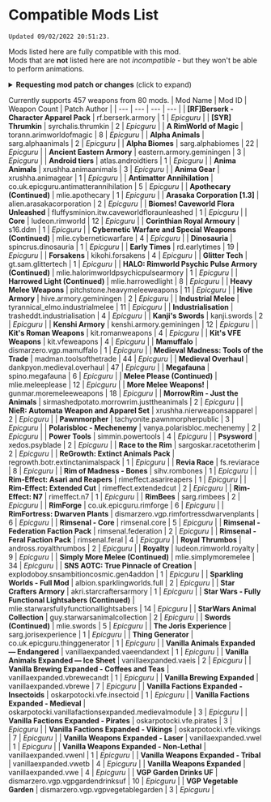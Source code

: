 # Compatible Mods List
`Updated 09/02/2022 20:51:23.`  

Mods listed here are fully compatible with this mod.  
Mods that are **not** listed here are not *incompatible* - but they won't be able to perform animations.  

<details>
<summary><b>Requesting mod patch or changes</b> (click to expand)</summary>

## Requesting new patch
Open an issue here on Github or leave a comment on the Steam Workshop page.  
Please be polite and understanding - I only have so much time and motivation to make patches.

## Requesting changes
Have you spotted a weapon that can perform some animations that it shouldn't?  
Maybe a weapon that is too large or small?  
Open an issue or leave a comment on the Workshop page - or even better, submit a Pull Request!
</details>

Currently supports 457 weapons from 80 mods.
  | Mod Name | Mod ID | Weapon Count | Patch Author |
| --- | --- | --- | --- |
| **[RF]Berserk - Character Apparel Pack** | rf.berserk.armory | 1 | *Epicguru* |
| **[SYR] Thrumkin** | syrchalis.thrumkin | 2 | *Epicguru* |
| **A RimWorld of Magic** | torann.arimworldofmagic | 8 | *Epicguru* |
| **Alpha Animals** | sarg.alphaanimals | 2 | *Epicguru* |
| **Alpha Biomes** | sarg.alphabiomes | 22 | *Epicguru* |
| **Ancient Eastern Armory** | eastern.armory.geminingen | 3 | *Epicguru* |
| **Android tiers** | atlas.androidtiers | 1 | *Epicguru* |
| **Anima Animals** | xrushha.animaanimals | 3 | *Epicguru* |
| **Anima Gear** | xrushha.animagear | 1 | *Epicguru* |
| **Antimatter Annihilation** | co.uk.epicguru.antimatterannihilation | 5 | *Epicguru* |
| **Apothecary (Continued)** | mlie.apothecary | 1 | *Epicguru* |
| **Arasaka Corporation [1.3]** | alien.arasakacorporation | 2 | *Epicguru* |
| **Biomes! Caveworld Flora Unleashed** | fluffysminion.itw.caveworldfloraunleashed | 1 | *Epicguru* |
| **Core** | ludeon.rimworld | 12 | *Epicguru* |
| **Corinthian Royal Armoury** | s16.ddm | 1 | *Epicguru* |
| **Cybernetic Warfare and Special Weapons (Continued)** | mlie.cyberneticwarfare | 4 | *Epicguru* |
| **Dinosauria** | spincrus.dinosauria | 1 | *Epicguru* |
| **Early Times** | rd.earlytimes | 19 | *Epicguru* |
| **Forsakens** | kikohi.forsakens | 4 | *Epicguru* |
| **Glitter Tech** | gt.sam.glittertech | 1 | *Epicguru* |
| **HALO: Rimworld Psychic Pulse Armory (Continued)** | mlie.halorimworldpsychicpulsearmory | 1 | *Epicguru* |
| **Harrowed Light (Continued)** | mlie.harrowedlight | 8 | *Epicguru* |
| **Heavy Melee Weapons** | pitchstone.heavymeleeweapons | 11 | *Epicguru* |
| **Hive Armory** | hive.armory.geminingen | 2 | *Epicguru* |
| **Industrial Melee** | tyrannical_elmo.industrialmelee | 11 | *Epicguru* |
| **Industrialisation** | trasheddt.industrialisation | 4 | *Epicguru* |
| **Kanji's Swords** | kanji.swords | 2 | *Epicguru* |
| **Kenshi Armory** | kenshi.armory.geminingen | 12 | *Epicguru* |
| **Kit's Roman Weapons** | kit.romanweapons | 4 | *Epicguru* |
| **Kit's VFE Weapons** | kit.vfeweapons | 4 | *Epicguru* |
| **Mamuffalo** | dismarzero.vgp.mamuffalo | 1 | *Epicguru* |
| **Medieval Madness: Tools of the Trade** | madman.toolsofthetrade | 44 | *Epicguru* |
| **Medieval Overhaul** | dankpyon.medieval.overhaul | 47 | *Epicguru* |
| **Megafauna** | spino.megafauna | 6 | *Epicguru* |
| **Melee Please (Continued)** | mlie.meleeplease | 12 | *Epicguru* |
| **More Melee Weapons!** | gunmar.moremeleeweapons | 18 | *Epicguru* |
| **MorrowRim - Just the Animals** | sirmashedpotato.morrowrim.justtheanimals | 2 | *Epicguru* |
| **NieR: Automata Weapon and Apparel Set** | xrushha.nierweaponsapparel | 2 | *Epicguru* |
| **Pawnmorpher** | tachyonite.pawnmorpherpublic | 3 | *Epicguru* |
| **Polarisbloc - Mechenemy** | vanya.polarisbloc.mechenemy | 2 | *Epicguru* |
| **Power Tools** | simmin.powertools | 4 | *Epicguru* |
| **Psysword** | xedos.psyblade | 2 | *Epicguru* |
| **Race to the Rim** | sargoskar.racetotherim | 2 | *Epicguru* |
| **ReGrowth: Extinct Animals Pack** | regrowth.botr.extinctanimalspack | 1 | *Epicguru* |
| **Revia Race** | fs.reviarace | 8 | *Epicguru* |
| **Rim of Madness - Bones** | sihv.rombones | 1 | *Epicguru* |
| **Rim-Effect: Asari and Reapers** | rimeffect.asarireapers | 1 | *Epicguru* |
| **Rim-Effect: Extended Cut** | rimeffect.extendedcut | 2 | *Epicguru* |
| **Rim-Effect: N7** | rimeffect.n7 | 1 | *Epicguru* |
| **RimBees** | sarg.rimbees | 2 | *Epicguru* |
| **RimForge** | co.uk.epicguru.rimforge | 6 | *Epicguru* |
| **RimFortress: Dwarven Plants** | dismarzero.vgp.rimfortressdwarvenplants | 6 | *Epicguru* |
| **Rimsenal - Core** | rimsenal.core | 5 | *Epicguru* |
| **Rimsenal - Federation Faction Pack** | rimsenal.federation | 2 | *Epicguru* |
| **Rimsenal - Feral Faction Pack** | rimsenal.feral | 4 | *Epicguru* |
| **Royal Thrumbos** | andross.royalthrumbos | 2 | *Epicguru* |
| **Royalty** | ludeon.rimworld.royalty | 9 | *Epicguru* |
| **Simply More Melee (Continued)** | mlie.simplymoremelee | 34 | *Epicguru* |
| **SNS AOTC: True Pinnacle of Creation** | explodoboy.snsambitioncosmic.gen4addon | 1 | *Epicguru* |
| **Sparkling Worlds - Full Mod** | albion.sparklingworlds.full | 2 | *Epicguru* |
| **Star Crafters Armory** | akri.starcraftersarmory | 1 | *Epicguru* |
| **Star Wars - Fully Functional Lightsabers (Continued)** | mlie.starwarsfullyfunctionallightsabers | 14 | *Epicguru* |
| **StarWars Animal Collection** | guy.starwarsanimalcollection | 2 | *Epicguru* |
| **Swords (Continued)** | mlie.swords | 5 | *Epicguru* |
| **The Joris Experience** | sarg.jorisexperience | 1 | *Epicguru* |
| **Thing Generator** | co.uk.epicguru.thinggenerator | 1 | *Epicguru* |
| **Vanilla Animals Expanded — Endangered** | vanillaexpanded.vaeendandext | 1 | *Epicguru* |
| **Vanilla Animals Expanded — Ice Sheet** | vanillaexpanded.vaeis | 2 | *Epicguru* |
| **Vanilla Brewing Expanded - Coffees and Teas** | vanillaexpanded.vbrewecandt | 1 | *Epicguru* |
| **Vanilla Brewing Expanded** | vanillaexpanded.vbrewe | 7 | *Epicguru* |
| **Vanilla Factions Expanded - Insectoids** | oskarpotocki.vfe.insectoid | 1 | *Epicguru* |
| **Vanilla Factions Expanded - Medieval** | oskarpotocki.vanillafactionsexpanded.medievalmodule | 3 | *Epicguru* |
| **Vanilla Factions Expanded - Pirates** | oskarpotocki.vfe.pirates | 3 | *Epicguru* |
| **Vanilla Factions Expanded - Vikings** | oskarpotocki.vfe.vikings | 7 | *Epicguru* |
| **Vanilla Weapons Expanded - Laser** | vanillaexpanded.vwel | 1 | *Epicguru* |
| **Vanilla Weapons Expanded - Non-Lethal** | vanillaexpanded.vwenl | 1 | *Epicguru* |
| **Vanilla Weapons Expanded - Tribal** | vanillaexpanded.vwetb | 4 | *Epicguru* |
| **Vanilla Weapons Expanded** | vanillaexpanded.vwe | 4 | *Epicguru* |
| **VGP Garden Drinks UF** | dismarzero.vgp.vgpgardendrinksuf | 10 | *Epicguru* |
| **VGP Vegetable Garden** | dismarzero.vgp.vgpvegetablegarden | 3 | *Epicguru* |
